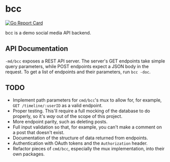bcc
===

[![Go Report Card](https://goreportcard.com/badge/github.com/DeedleFake/backend-code-challenge)](https://goreportcard.com/report/github.com/DeedleFake/backend-code-challenge)

bcc is a demo social media API backend.

API Documentation
-----------------

`-md/bcc` exposes a REST API server. The server's GET endpoints take simple query parameters, while POST endpoints expect a JSON body in the request. To get a list of endpoints and their parameters, run `bcc -doc`.

TODO
----

* Implement path parameters for `cmd/bcc`'s mux to allow for, for example, `GET /timeline/:userID` as a valid endpoint.
* Proper testing. This'll require a full mocking of the database to do properly, so it's _way_ out of the scope of this project.
* More endpoint parity, such as deleting posts.
* Full input validation so that, for example, you can't make a comment on a post that doesn't exist.
* Documentation of the structure of data returned from endpoints.
* Authentication with OAuth tokens and the `Authorization` header.
* Refactor pieces of `cmd/bcc`, especially the mux implementation, into their own packages.
